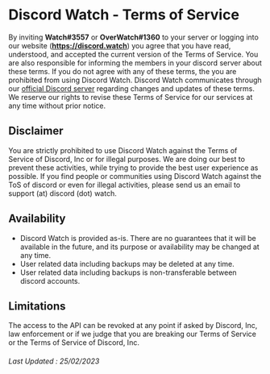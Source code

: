 # Discord Watch - Terms of Service

By inviting **Watch#3557** or **OverWatch#1360** to your server or logging into our website (**https://discord.watch**) you agree that you have read, understood, and accepted the current version of the Terms of Service.
You are also responsible for informing the members in your discord server about these terms. If you do not agree with any of these terms, the you are prohibited from using Discord Watch.
Discord Watch communicates through our [official Discord server](https://discord.gg/Uyx5yc4pQe) regarding changes and updates of these terms.
We reserve our rights to revise these Terms of Service for our services at any time without prior notice.

## Disclaimer
You are strictly prohibited to use Discord Watch against the Terms of Service of Discord, Inc or for illegal purposes.
We are doing our best to prevent these activities, while trying to provide the best user experience as possible.
If you find people or communities using Discord Watch against the ToS of discord or even for illegal activities, please send us an email to support (at) discord (dot) watch.

## Availability

- Discord Watch is provided as-is. There are no guarantees that it will be available in the future, and its purpose or availability may be changed at any time.
- User related data including backups may be deleted at any time.
- User related data including backups is non-transferable between discord accounts.

## Limitations

The access to the API can be revoked at any point if asked by Discord, Inc, law enforcement or if we judge that you are breaking our Terms of Service or the Terms of Service of Discord, Inc.

###### Last Updated : 25/02/2023
